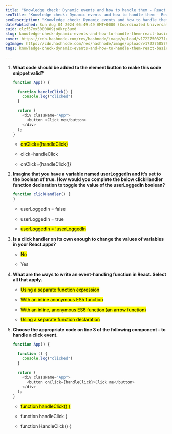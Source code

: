 ```yaml
---
title: "Knowledge check: Dynamic events and how to handle them - React Basic"
seoTitle: "Knowledge check: Dynamic events and how to handle them - React Basic"
seoDescription: "Knowledge check: Dynamic events and how to handle them - React Basic"
datePublished: Sun Aug 04 2024 05:49:49 GMT+0000 (Coordinated Universal Time)
cuid: clzf57xx5000809jo8krp3uxd
slug: knowledge-check-dynamic-events-and-how-to-handle-them-react-basic
cover: https://cdn.hashnode.com/res/hashnode/image/upload/v1722750327145/eca33899-64d1-4566-8bf9-ef811f376539.png
ogImage: https://cdn.hashnode.com/res/hashnode/image/upload/v1722750579573/4219f304-b2fb-43da-9287-e42aecdcb594.png
tags: knowledge-check-dynamic-events-and-how-to-handle-them-react-basic

---
```


1. **What code should be added to the element button to make this code snippet valid?**
    
    ```javascript
    function App() {
    
      function handleClick() {
        console.log("clicked")
      }
    
      return (
        <div className="App">
          <button >Click me</button>
        </div>
      );
    }
    ```
    
    * <mark>onClick={handleClick}</mark>
        
    * click=handleClick
        
    * onClick={handleClick()}
        
2. **Imagine that you have a variable named userLoggedIn and it’s set to the boolean of true. How would you complete the below clickHandler function declaration to toggle the value of the userLoggedIn boolean?**
    
    ```javascript
    function clickHandler() {
    }
    ```
    
    * userLoggedIn = false
        
    * userLoggedIn = true
        
    * <mark>userLoggedIn = !userLoggedIn</mark>
        
3. **Is a click handler on its own enough to change the values of variables in your React apps?**
    
    * <mark>No</mark>
        
    * Yes
        
4. **What are the ways to write an event-handling function in React. Select all that apply.**
    
    * <mark>Using a separate function expression</mark>
        
    * <mark>With an inline anonymous ES5 function</mark>
        
    * <mark>With an inline, anonymous ES6 function (an arrow function)</mark>
        
    * <mark>Using a separate function declaration</mark>
        
5. **Choose the appropriate code on line 3 of the following component – to handle a click event.**
    
    ```javascript
    function App() {
    
      function () {
        console.log("clicked")
      }
    
      return (
        <div className="App">
          <button onClick={handleClick}>Click me</button>
        </div>
      );
    }
    ```
    
    * <mark>function handleClick() {</mark>
        
    * function handleClick {
        
    * function HandleClick() {